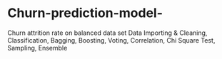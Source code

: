# Churn-prediction-model-
Churn attrition rate on balanced data set
Data Importing & Cleaning, Classification, Bagging, Boosting, Voting, Correlation, Chi Square Test, Sampling, Ensemble
